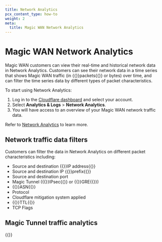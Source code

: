 ```yaml
---
title: Network Analytics
pcx_content_type: how-to
weight: 2
meta:
  title: Magic WAN Network Analytics
---
```


# Magic WAN Network Analytics

Magic WAN customers can view their real-time and historical network data in Network Analytics. Customers can see their network data in a time series that shows Magic WAN traffic (in {{<glossary-tooltip term_id="data packet">}}packets{{</glossary-tooltip>}} or bytes) over time, and can filter the time series data by different types of packet characteristics.

To start using Network Analytics:

1. Log in to the [Cloudflare dashboard](https://dash.cloudflare.com/) and select your account.
2. Select **Analytics & Logs** > **Network Analytics**.
3. You will have access to an overview of your Magic WAN network traffic data.

Refer to [Network Analytics](/analytics/network-analytics/) to learn more.

## Network traffic data filters

Customers can filter the data in Network Analytics on different packet characteristics including:

- Source and destination {{<glossary-tooltip term_id="IP address">}}IP address{{</glossary-tooltip>}}
- Source and destination IP {{<glossary-tooltip term_id="prefix">}}prefix{{</glossary-tooltip>}}
- Source and destination port
- Magic Tunnel ({{<glossary-tooltip term_id="IPsec tunnel">}}IPsec{{</glossary-tooltip>}} or {{<glossary-tooltip term_id="GRE tunnel">}}GRE{{</glossary-tooltip>}})
- {{<glossary-tooltip term_id="autonomous system numbers (ASNs)">}}ASN{{</glossary-tooltip>}}
- Protocol
- Cloudflare mitigation system applied
- {{<glossary-tooltip term_id="time-to-live (TTL)">}}TTL{{</glossary-tooltip>}}
- TCP Flags

## Magic Tunnel traffic analytics

{{<render file="_network-analytics.md">}}
